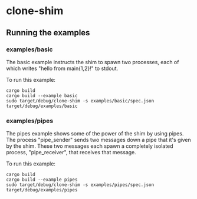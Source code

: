 # clone-shim

## Running the examples

### examples/basic

The basic example instructs the shim to spawn two processes, each of which writes "hello from main{1,2}!" to stdout.

To run this example:

    cargo build
    cargo build --example basic
    sudo target/debug/clone-shim -s examples/basic/spec.json target/debug/examples/basic

### examples/pipes

The pipes example shows some of the power of the shim by using pipes. The process "pipe_sender" sends two messages down a pipe that it's given by the shim. These two messages each spawn a completely isolated process, "pipe_receiver", that receives that message.

To run this example:

    cargo build
    cargo build --example pipes
    sudo target/debug/clone-shim -s examples/pipes/spec.json target/debug/examples/pipes
